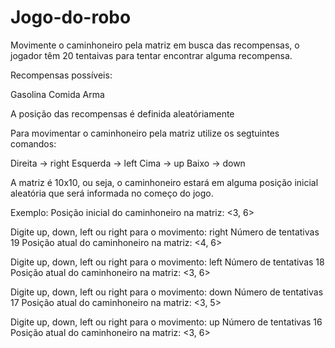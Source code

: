 # Jogo-do-robo

Movimente o caminhoneiro pela matriz em busca das recompensas, o jogador têm 20 tentaivas para tentar encontrar alguma recompensa.

Recompensas possíveis:

Gasolina
Comida
Arma

A posição das recompensas é definida aleatóriamente

Para movimentar o caminhoneiro pela matriz utilize os segtuintes comandos:

Direita -> right
Esquerda -> left
Cima -> up
Baixo -> down

A matriz é 10x10, ou seja, o caminhoneiro estará em alguma posição inicial aleatória que será informada no começo do jogo.

Exemplo:
Posição inicial do caminhoneiro na matriz: <3, 6>

Digite up, down, left ou right para o movimento: right
Número de tentativas 19
Posição atual do caminhoneiro na matriz: <4, 6>

Digite up, down, left ou right para o movimento: left
Número de tentativas 18
Posição atual do caminhoneiro na matriz: <3, 6>

Digite up, down, left ou right para o movimento: down
Número de tentativas 17
Posição atual do caminhoneiro na matriz: <3, 5>

Digite up, down, left ou right para o movimento: up
Número de tentativas 16
Posição atual do caminhoneiro na matriz: <3, 6>
